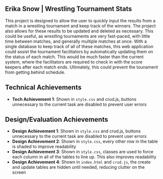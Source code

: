 ## Erika Snow | Wrestling Tournament Stats
This project is designed to allow the user to quickly input the results from a match in a wrestling tournament and keep track of the winners. The project also allows for these results to be updated and deleted as necessary. This could be useful, as wrestling tournaments are very fast-paced, with little time between matches, and generally multiple matches at once. With a single database to keep track of all of these matches, this web application could assist the tournament facilitators by automatically updating them on the status of each match. This would be much faster than the current system, where the facilitators are required to check in with the score keepers after each match ends. Ultimately, this could prevent the tounament from getting behind schedule. 



## Technical Achievements
- **Tech Achievement 1**: Shown in `style.css` and crud.js, buttons unnecessary to the current task are disabled to prevent user errors

## Design/Evaluation Achievements
- **Design Achievement 1**: Shown in `style.css` and crud.js, buttons unnecessary to the current task are disabled to prevent user errors
- **Design Achievement 2**: Shown in `style.css`, every other row in the table is shaded to improve readability
- **Design Achievement 3**: Shown in `style.css`, classes are used to force each column in all of the tables to line up. This also improves readability
- **Design Achievement 4**: Shown in `index.html` and `crud.js`, the create and update tables are hidden until needed, reducing clutter on the screen
